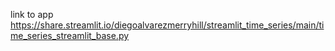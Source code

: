 link to app https://share.streamlit.io/diegoalvarezmerryhill/streamlit_time_series/main/time_series_streamlit_base.py
